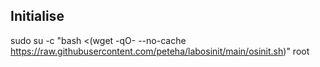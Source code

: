 ## Initialise 

sudo su -c "bash <(wget -qO- --no-cache https://raw.githubusercontent.com/peteha/labosinit/main/osinit.sh)" root